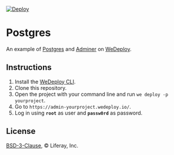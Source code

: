 [![Deploy](https://cdn.wedeploy.com/images/deploy.svg)](https://console.wedeploy.com/deploy?repo=https://github.com/wedeploy-examples/postgres-example)

# Postgres

An example of [Postgres](https://hub.docker.com/_/postgres/) and [Adminer](https://hub.docker.com/_/adminer/) on [WeDeploy](https://wedeploy.com/).

## Instructions

1. Install the [WeDeploy CLI](https://wedeploy.com/docs/intro/using-the-command-line/).
2. Clone this repository.
3. Open the project with your command line and run `we deploy -p yourproject`.
4. Go to `https://admin-yourproject.wedeploy.io/`.
5. Log in using **`root`** as user and **`passw0rd`** as password.

## License

[BSD-3-Clause](./LICENSE.md), © Liferay, Inc.
